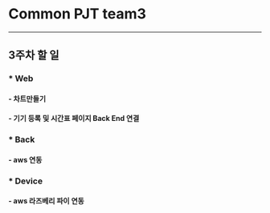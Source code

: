 # Common PJT team3
*****
## 3주차 할 일
### * Web
#### 	- 차트만들기
#### 	- 기기 등록 및 시간표 페이지 Back End 연결
### * Back
#### 	- aws 연동
### * Device
#### 	- aws 라즈베리 파이 연동 